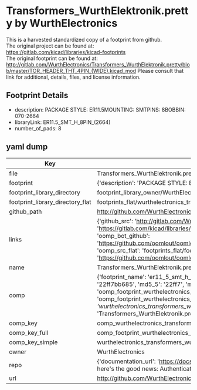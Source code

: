 # Transformers_WurthElektronik.pretty by WurthElectronics  
This is a harvested standardized copy of a footprint from github.  
The original project can be found at:  
https://gitlab.com/kicad/libraries/kicad-footprints  
The original footprint can be found at:
http://gitlab.com/WurthElectronics/Transformers_WurthElektronik.pretty/blob/master/TOR_HEADER_THT_4PIN_(WIDE).kicad_mod
Please consult that link for additional, details, files, and license information.  
## Footprint Details
* description: PACKAGE STYLE: ER11.5MOUNTING: SMTPINS: 8BOBBIN: 070-2664  
* libraryLink: ER11.5_SMT_H_8PIN_(2664)  
* number_of_pads: 8  
## yaml dump  
| Key | Value |  
| --- | --- |  
| file | Transformers_WurthElektronik.pretty/ER11.5_SMT_H_8PIN_(2664).kicad_mod |  
| footprint | {'description': 'PACKAGE STYLE: ER11.5MOUNTING: SMTPINS: 8BOBBIN: 070-2664', 'libraryLink': 'ER11.5_SMT_H_8PIN_(2664)', 'number_of_pads': 8} |  
| footprint_library_directory | footprint_library_owner/WurthElectronics_Transformers_WurthElektronik.pretty |  
| footprint_library_directory_flat | footprints_flat/wurthelectronics_transformers_wurthelektronik_er11_5_smt_h_8pin_(2664)/working |  
| github_path | http://github.com/WurthElectronics/Transformers_WurthElektronik.pretty/blob/master/ER11.5_SMT_H_8PIN_(2664).kicad_mod |  
| links | {'github_src': 'http://gitlab.com/WurthElectronics/Transformers_WurthElektronik.pretty/blob/master/TOR_HEADER_THT_4PIN_(WIDE).kicad_mod', 'github_src_repo': 'https://gitlab.com/kicad/libraries/kicad-footprints', 'oomp_bot': 'footprints/wurthelectronics_transformers_wurthelektronik_er11_5_smt_h_8pin_(2664)/working', 'oomp_bot_github': 'https://github.com/oomlout/oomlout_oomp_footprint_bot/tree/main/footprints/wurthelectronics_transformers_wurthelektronik_er11_5_smt_h_8pin_(2664)/working', 'oomp_src_flat': 'footprints_flat/footprints_flat/wurthelectronics_transformers_wurthelektronik_er11_5_smt_h_8pin_(2664)/working', 'oomp_src_flat_github': 'https://github.com/oomlout/oomlout_oomp_footprint_src/tree/main/footprints_flat/wurthelectronics_transformers_wurthelektronik_er11_5_smt_h_8pin_(2664)/working'} |  
| name | Transformers_WurthElektronik.pretty |  
| oomp | {'footprint_name': 'er11_5_smt_h_8pin_(2664)', 'library_name': 'transformers_wurthelektronik', 'md5': '22ff7bb685d477fa3df7dbcbc5839780', 'md5_10': '22ff7bb685', 'md5_5': '22ff7', 'md5_6': '22ff7b', 'oomp_key': 'oomp_wurthelectronics_transformers_wurthelektronik_er11_5_smt_h_8pin_(2664)', 'oomp_key_extra': 'oomp_footprint_wurthelectronics_transformers_wurthelektronik_er11_5_smt_h_8pin_(2664)', 'oomp_key_full': 'oomp_footprint_wurthelectronics_transformers_wurthelektronik_er11_5_smt_h_8pin_(2664)_22ff7b', 'oomp_key_simple': 'wurthelectronics_transformers_wurthelektronik_er11_5_smt_h_8pin_(2664)', 'original_filename': 'Transformers_WurthElektronik.pretty/ER11.5_SMT_H_8PIN_(2664).kicad_mod', 'owner_name': 'wurthelectronics'} |  
| oomp_key | oomp_wurthelectronics_transformers_wurthelektronik_er11_5_smt_h_8pin_(2664) |  
| oomp_key_full | oomp_footprint_wurthelectronics_transformers_wurthelektronik_er11_5_smt_h_8pin_(2664) |  
| oomp_key_simple | wurthelectronics_transformers_wurthelektronik_er11_5_smt_h_8pin_(2664) |  
| owner | WurthElectronics |  
| repo | {'documentation_url': 'https://docs.github.com/rest/overview/resources-in-the-rest-api#rate-limiting', 'message': "API rate limit exceeded for 84.66.173.59. (But here's the good news: Authenticated requests get a higher rate limit. Check out the documentation for more details.)"} |  
| url | http://github.com/WurthElectronics/Transformers_WurthElektronik.pretty |  

